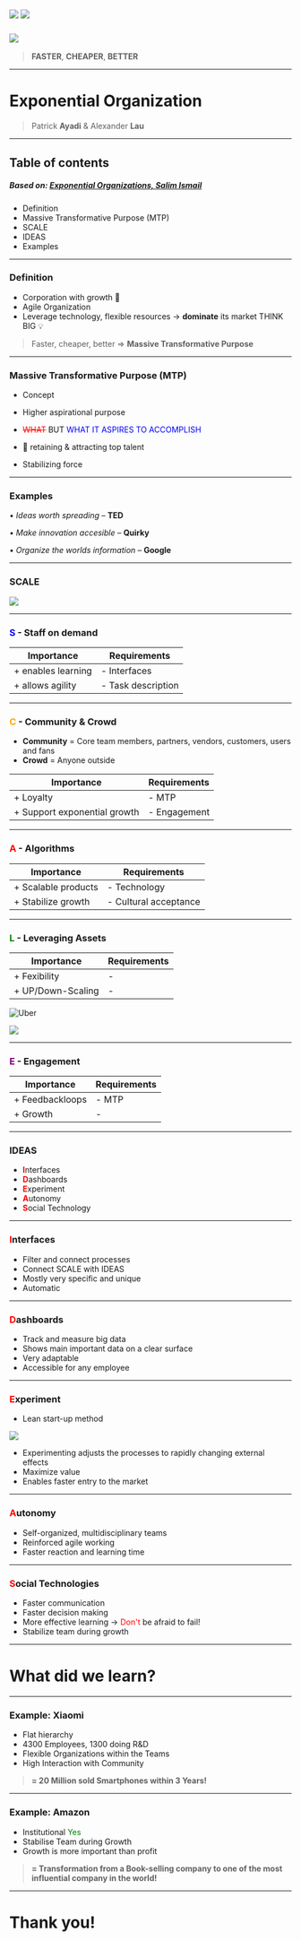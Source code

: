 ### ![](AirBnb.png) ![](Uber.png)      



### ![](Netflix.png) 

 >**FASTER**, **CHEAPER**,  **BETTER**
 


---

# Exponential Organization
>Patrick **Ayadi** & Alexander **Lau**
---
## Table of contents
##### Based on: [Exponential Organizations, Salim Ismail](https://www.amazon.de/Exponential-Organizations-Author-published-October/dp/B00Y4QA03S/ref=sr_1_4?crid=2US038FVFL645&dchild=1&keywords=exponential+organizations&qid=1634559116&sr=8-4)
* Definition
* Massive Transformative Purpose (MTP)
* SCALE
* IDEAS
* Examples

---
### Definition

* Corporation with growth :rocket: 
* Agile Organization
* Leverage technology, flexible resources -> **dominate** its market
THINK BIG :bulb: 

 >Faster, cheaper, better => **Massive Transformative Purpose**



---
### Massive Transformative Purpose (MTP)
* Concept
* Higher aspirational purpose 
* <span style="color:red">~~WHAT~~</span> BUT <span style="color:blue"> WHAT IT ASPIRES TO ACCOMPLISH</span>

* :magnet: retaining & attracting top talent 

* Stabilizing force

---
### Examples 
•	*Ideas worth spreading* – **TED**

•	*Make innovation accesible* – **Quirky**

•	*Organize the worlds information* – **Google**




---
### SCALE
![](SCALE.png) 




---
###  <span style="color:blue">S</span> - Staff on demand
| Importance | Requirements |
| ----------- | ----------- |
| + enables learning   | - Interfaces 
| + allows agility     | - Task description 


---
### <span style="color:orange">C</span> - Community & Crowd
* **Community** = Core team members, partners, vendors, customers, users and fans 
* **Crowd** = Anyone outside 


| Importance | Requirements |
| ----------- | ----------- |
| + Loyalty  | - MTP  |
| + Support exponential growth   | - Engagement  |

---
### <span style="color:red">A</span> - Algorithms
| Importance | Requirements |
| ----------- | ----------- |
| + Scalable products  | - Technology  |
| + Stabilize growth  | - Cultural acceptance  |

---
### <span style="color:green">L</span> - Leveraging Assets
| Importance | Requirements |
| ----------- | ----------- |
| + Fexibility  | -   |
| + UP/Down-Scaling  | -   |





![Uber](Uber.png) 

![](Google.png) 

---
### <span style="color:purple">E</span> - Engagement 
| Importance | Requirements |
| ----------- | ----------- |
| + Feedbackloops  | - MTP  |
| + Growth  | -   |


---
### IDEAS
* <span style="color:red">**I**</span>nterfaces
* <span style="color:red">**D**</span>ashboards
* <span style="color:red">**E**</span>xperiment
* <span style="color:red">**A**</span>utonomy
* <span style="color:red">**S**</span>ocial Technology

---
### <span style="color:red">**I**</span>nterfaces
* Filter and connect processes
* Connect SCALE with IDEAS
* Mostly very specific and unique
* Automatic

---

### <span style="color:red">**D**</span>ashboards
* Track and measure big data
* Shows main important data on a clear surface
* Very adaptable
* Accessible for any employee

---
### <span style="color:red">**E**</span>xperiment
* Lean start-up method 

![](Lean_start_up.jpg)
* Experimenting adjusts the processes to rapidly changing external effects
* Maximize value
* Enables faster entry to the market



---

### <span style="color:red">**A**</span>utonomy
* Self-organized, multidisciplinary teams
* Reinforced agile working
* Faster reaction and learning time

---

### <span style="color:red">**S**</span>ocial Technologies
* Faster communication
* Faster decision making
* More effective learning -> <span style="color:red">Don't</span>  be afraid to fail!
* Stabilize team during growth

---

# What did we learn?

---
### Example: Xiaomi
 
* Flat hierarchy
* 4300 Employees, 1300 doing R&D
* Flexible Organizations within the Teams
* High Interaction with Community 

>**= 20 Million sold Smartphones within 3 Years!** 

---
### Example: Amazon 

* Institutional <span style="color:green">Yes</span>  
* Stabilise Team during Growth
* Growth is more important than profit

>**= Transformation from a Book-selling company to one of the most influential company in the world!** 

---
# Thank you!
